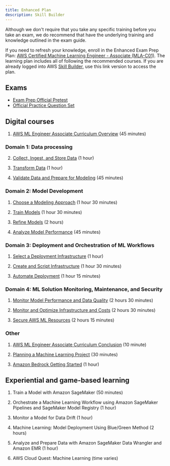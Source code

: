 ```yaml
---
title: Enhanced Plan
description: Skill Builder
---
```


Although we don't require that you take any specific training before you take an exam, we do recommend that have the underlying training and knowledge outlined in the exam guide.

If you need to refresh your knowledge, enroll in the Enhanced Exam Prep Plan: [AWS Certified Machine Learning Engineer - Associate (MLA-C01)](https://aws.amazon.com/certification/certified-machine-learning-engineer-associate/). The learning plan includes all of following the recommended courses. If you are already logged into AWS [Skill Builder](https://skillbuilder.aws/), use this link version to access the plan.

## Exams

- [Exam Prep Official Pretest](https://explore.skillbuilder.aws/learn/course/internal/view/elearning/19742/exam-prep-official-pretest-aws-certified-machine-learning-engineer-associate-mla-c01-english)
- [Official Practice Question Set](https://explore.skillbuilder.aws/learn/course/internal/view/elearning/19688/exam-prep-official-practice-question-set-aws-certified-machine-learning-engineer-associate-mla-c01-english)

## Digital courses

1. [AWS ML Engineer Associate Curriculum Overview](https://explore.skillbuilder.aws/learn/course/20380/play/134462/aws-ml-engineer-associate-curriculum-overview) (45 minutes)

### Domain 1: Data processing

2. [Collect, Ingest, and Store Data](https://explore.skillbuilder.aws/learn/course/internal/view/elearning/19562/aws-ml-engineer-associate-11-collect-ingest-and-store-data) (1 hour)

3. [Transform Data](https://explore.skillbuilder.aws/learn/course/internal/view/elearning/19564/aws-ml-engineer-associate-12-transform-data) (1 hour)

4. [Validate Data and Prepare for Modeling](https://explore.skillbuilder.aws/learn/course/internal/view/elearning/19563/aws-ml-engineer-associate-13-validate-data-and-prepare-for-modeling) (45 minutes)

### Domain 2: Model Development

1. [Choose a Modeling Approach](https://explore.skillbuilder.aws/learn/course/internal/view/elearning/19651/aws-ml-engineer-associate-21-choose-a-modeling-approach) (1 hour 30 minutes)

2. [Train Models](https://explore.skillbuilder.aws/learn/course/internal/view/elearning/19696/aws-ml-engineer-associate-22-train-models) (1 hour 30 minutes)

3. [Refine Models](https://explore.skillbuilder.aws/learn/course/internal/view/elearning/19678/aws-ml-engineer-associate-23-refine-models) (2 hours)

3. [Analyze Model Performance](https://explore.skillbuilder.aws/learn/course/internal/view/elearning/19653/aws-ml-engineer-associate-24-analyze-model-performance
) (45 minutes)

### Domain 3: Deployment and Orchestration of ML Workflows

1. [Select a Deployment Infrastructure](https://explore.skillbuilder.aws/learn/course/internal/view/elearning/20369/aws-ml-engineer-associate-31-select-a-deployment-infrastructure) (1 hour)

2. [Create and Script Infrastructure](https://explore.skillbuilder.aws/learn/course/internal/view/elearning/20360/aws-ml-engineer-associate-32-create-and-script-infrastructure) (1 hour 30 minutes)

3. [Automate Deployment](https://explore.skillbuilder.aws/learn/course/internal/view/elearning/20361/aws-ml-engineer-associate-33-automate-deployment) (1 hour 15 minutes)
  
### Domain 4: ML Solution Monitoring, Maintenance, and Security

1. [Monitor Model Performance and Data Quality](https://explore.skillbuilder.aws/learn/course/internal/view/elearning/20446/aws-ml-engineer-associate-41-monitor-model-performance-and-data-quality) (2 hours 30 minutes)

2. [Monitor and Optimize Infrastructure and Costs](https://explore.skillbuilder.aws/learn/course/internal/view/elearning/20450/aws-ml-engineer-associate-42-monitor-and-optimize-infrastructure-and-costs) (2 hours 30 minutes)

3. [Secure AWS ML Resources](https://explore.skillbuilder.aws/learn/course/internal/view/elearning/20398/aws-ml-engineer-associate-43-secure-aws-ml-resources) (2 hours 15 minutes)

### Other

1.  [AWS ML Engineer Associate Curriculum Conclusion](https://explore.skillbuilder.aws/learn/course/internal/view/elearning/20366/aws-ml-engineer-associate-curriculum-conclusion) (10 minute)

2.  [Planning a Machine Learning Project](https://explore.skillbuilder.aws/learn/course/internal/view/elearning/6351/planning-a-machine-learning-project) (30 minutes)

3. [Amazon Bedrock Getting Started](https://explore.skillbuilder.aws/learn/course/internal/view/elearning/17508/amazon-bedrock-getting-started) (1 hour)

## Experiential and game-based learning

1. Train a Model with Amazon SageMaker (50 minutes)

2. Orchestrate a Machine Learning Workflow using Amazon SageMaker Pipelines and SageMaker Model Registry (1 hour)

3. Monitor a Model for Data Drift (1 hour)

4. Machine Learning: Model Deployment Using Blue/Green Method (2 hours)

5. Analyze and Prepare Data with Amazon SageMaker Data Wrangler and Amazon EMR (1 hour)

6. AWS Cloud Quest: Machine Learning (time varies)